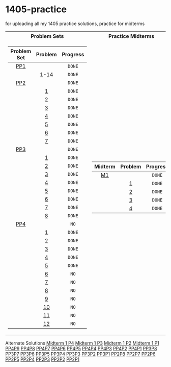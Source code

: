 # 1405-practice
for uploading all my 1405 practice solutions, practice for midterms
<table>
<tr><th>Problem Sets</th><th>Practice Midterms</th></tr>
<tr><td>

| Problem Set |                Problem                | Progress |
| :---------: | :-----------------------------------: | :------: |
|    [PP1]    |                                       |  `DONE`  |
|             |                 1-14                  |  `DONE`  |
|    [PP2]    |                                       |  `DONE`  |
|             |     [1](./psets/02/helloWorld.py)     |  `DONE`  |
|             |     [2](./psets/02/userInput.py)      |  `DONE`  |
|             |      [3](./psets/02/nameAge.py)       |  `DONE`  |
|             |     [4](./psets/02/conversion.py)     |  `DONE`  |
|             |       [5](./psets/02/volume.py)       |  `DONE`  |
|             |  [6](./psets/02/gradeCalculator.py)   |  `DONE`  |
|             |      [7](./psets/02/guessing.py)      |  `DONE`  |
|    [PP3]    |                                       |  `DONE`  |
|             |  [1](./psets/03/simpleCalculator.py)  |  `DONE`  |
|             |     [2](./psets/03/leapYears.py)      |  `DONE`  |
|             | [3](./psets/03/movieExpertSystem.py)  |  `DONE`  |
|             | [4](./psets/03/currencyConversion.py) |  `DONE`  |
|             |       [5](./psets/03/stopGo.py)       |  `DONE`  |
|             |      [6](./psets/03/passFail.py)      |  `DONE`  |
|             |     [7](./psets/03/triviaGame.py)     |  `DONE`  |
|             |     [8](./psets/03/tictactoe.py)      |  `DONE`  |
|    [PP4]    |                                       |   `NO`   |
|             |      [1](./psets/04/divisors.py)      |  `DONE`  |
|             |  [2](./psets/04/vegetableGarden.py)   |  `DONE`  |
|             |    [3](./psets/04/numOfDigits.py)     |  `DONE`  |
|             |   [4](./psets/04/gradeAnalysis.py)    |  `DONE`  |
|             |   [5](./psets/04/trackingNumbers.py)  |  `DONE`  |
|             |           [6](./psets/04/)            |   `NO`   |
|             |           [7](./psets/04/)            |   `NO`   |
|             |           [8](./psets/04/)            |   `NO`   |
|             |           [9](./psets/04/)            |   `NO`   |
|             |           [10](./psets/04/)           |   `NO`   |
|             |           [11](./psets/04/)           |   `NO`   |
|             |           [12](./psets/04/)           |   `NO`   |

[PP1]:./psets/01/PP1.pdf
[PP2]:./psets/02/PP2.pdf
[PP3]:./psets/03/PP3.pdf
[PP4]:./psets/04/PP4.pdf

</td><td>


| Midterm |                Problem                | Progress |
| :-----: | :-----------------------------------: | :------: |
|  [M1]   |                                       |  `DONE`  |
|         | [1](./midterm-practice/01/code-p1.py) |  `DONE`  |
|         | [2](./midterm-practice/01/code-p2.py) |  `DONE`  |
|         | [3](./midterm-practice/01/code-p3.py) |  `DONE`  |
|         | [4](./midterm-practice/01/code-p4.py) |  `DONE`  |

[M1]:./midterm-practice/01/pm1.pdf



</td></tr> </table>

Alternate Solutions
[Midterm 1 P4](./midterm-practice/01/code-p4-v2.py)
[Midterm 1 P3](./midterm-practice/01/code-p3-v2.py)
[Midterm 1 P2](./midterm-practice/01/code-p2-v2.py)
[Midterm 1 P1](./midterm-practice/01/code-p1-v2.py)
[PP4P9](./psets/04/PP4P9.py)
[PP4P8](./psets/04/PP4P8.py)
[PP4P7](./psets/04/PP4P7.py)
[PP4P6](./psets/04/PP4P6.py)
[PP4P5](./psets/04/PP4P5.py)
[PP4P4](./psets/04/PP4P4.py)
[PP4P3](./psets/04/PP4P3.py)
[PP4P2](./psets/04/PP4P2.py)
[PP4P1](./psets/04/PP4P1.py)
[PP3P8](./psets/04/PP3P8.py)
[PP3P7](./psets/04/PP3P7.py)
[PP3P6](./psets/04/PP3P6.py)
[PP3P5](./psets/04/PP3P5.py)
[PP3P4](./psets/04/PP3P4.py)
[PP3P3](./psets/04/PP3P3.py)
[PP3P2](./psets/04/PP3P2.py)
[PP3P1](./psets/04/PP2P1.py)
[PP2P8](./psets/04/PP2P8.py)
[PP2P7](./psets/04/PP2P7.py)
[PP2P6](./psets/04/PP2P6.py)
[PP2P5](./psets/04/PP2P5.py)
[PP2P4](./psets/04/PP2P4.py)
[PP2P3](./psets/04/PP2P3.py)
[PP2P2](./psets/04/PP2P2.py)
[PP2P1](./psets/04/PP2P1.py)